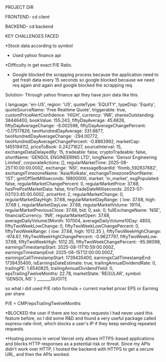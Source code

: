 PROJECT DIR

FRONTEND- 
cd client

BACKEND-
cd backend



KEY CHALLENGES FACED

*Stock data according to symbol
- Used yahoo finance api 

*Difficulty in get exact P/E Ratio.
- Google blocked the scrapping process because the application need to get fresh data every 15 seconds so google blocked because we need req again and again and google blocked the scrapping req.

Solution- Through yahoo finance api they have  json data
like this


{
  language: 'en-US',
  region: 'US',
  quoteType: 'EQUITY',
  typeDisp: 'Equity',
  quoteSourceName: 'Free Realtime Quote',
  triggerable: true,
  customPriceAlertConfidence: 'HIGH',
  currency: 'INR',
  sharesOutstanding: 38446400,
  bookValue: 155.243,
  fiftyDayAverage: 45.6826,
  fiftyDayAverageChange: -8.002598,
  fiftyDayAverageChangePercent: -0.17517826,
  twoHundredDayAverage: 331.6877,
  twoHundredDayAverageChange: -294.00772,
  twoHundredDayAverageChangePercent: -0.8863992,
  marketCap: 1455194112,
  priceToBook: 0.24271627,
  sourceInterval: 15,
  exchangeDataDelayedBy: 15,
  tradeable: false,
  cryptoTradeable: false,
  shortName: 'GENSOL ENGINEERING LTD',
  longName: 'Gensol Engineering Limited',
  corporateActions: [],
  regularMarketTime: 2025-08-25T10:00:00.000Z,
  exchange: 'NSI',
  messageBoardId: 'finmb_592837682',
  exchangeTimezoneName: 'Asia/Kolkata',
  exchangeTimezoneShortName: 'IST',
  gmtOffSetMilliseconds: 19800000,
  market: 'in_market',
  esgPopulated: false,
  regularMarketChangePercent: 0,
  regularMarketPrice: 37.68,
  hasPrePostMarketData: false,
  firstTradeDateMilliseconds: 2023-07-03T03:45:00.000Z,
  priceHint: 2,
  regularMarketChange: 0,
  regularMarketDayHigh: 37.68,
  regularMarketDayRange: { low: 37.68, high: 37.68 },
  regularMarketDayLow: 37.68,
  regularMarketVolume: 19114,
  regularMarketPreviousClose: 37.68,
  bid: 0,
  ask: 0,
  fullExchangeName: 'NSE',
  financialCurrency: 'INR',
  regularMarketOpen: 37.68,
  averageDailyVolume3Month: 107004,
  averageDailyVolume10Day: 4850,
  fiftyTwoWeekLowChange: 0,
  fiftyTwoWeekLowChangePercent: 0,
  fiftyTwoWeekRange: { low: 37.68, high: 1012.35 },
  fiftyTwoWeekHighChange: -974.67,
  fiftyTwoWeekHighChangePercent: -0.9627797,
  fiftyTwoWeekLow: 37.68,
  fiftyTwoWeekHigh: 1012.35,
  fiftyTwoWeekChangePercent: -95.96098,
  earningsTimestampStart: 2025-08-11T10:59:00.000Z,
  earningsTimestampEnd: 2025-08-15T12:00:00.000Z,
  earningsCallTimestampStart: 1739435400,
  earningsCallTimestampEnd: 1739435400,
  isEarningsDateEstimate: true,
  trailingAnnualDividendRate: 0,
  trailingPE: 1.6540825,
  trailingAnnualDividendYield: 0,
  epsTrailingTwelveMonths: 22.78,
  marketState: 'REGULAR',
  symbol: 'GENSOL.NS'
} _______QUOITE


so what i did used P/E ratio formula = current market price/ EPS or Earning per share

P/E = CMP/epsTrailingTwelveMonths

*BLOCKED the user if there are too many requests
I had never used this feature before, so I did some R&D and found a very useful package called express-rate-limit, which blocks a user's IP if they keep sending repeated requests.

*Hosting process in vercel
Vercel only allows HTTPS-based applications and blocks HTTP responses as a potential risk or threat. Since my APIs didn’t work over HTTP, I hosted the backend with HTTPS to get a secure URL, and then the APIs worked.